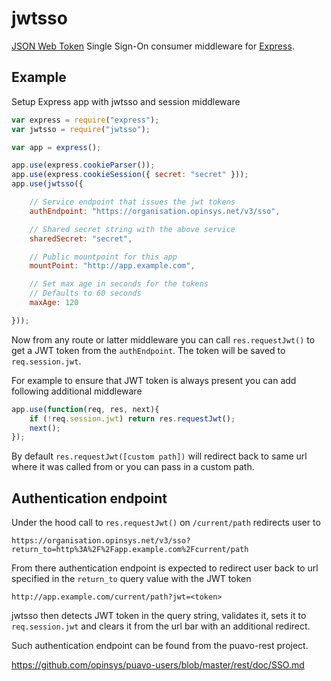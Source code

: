 # jwtsso

[JSON Web Token][jwt] Single Sign-On consumer middleware for [Express][].

## Example

Setup Express app with jwtsso and session middleware

```javascript
var express = require("express");
var jwtsso = require("jwtsso");

var app = express();

app.use(express.cookieParser());
app.use(express.cookieSession({ secret: "secret" }));
app.use(jwtsso({

    // Service endpoint that issues the jwt tokens
    authEndpoint: "https://organisation.opinsys.net/v3/sso",

    // Shared secret string with the above service
    sharedSecret: "secret",

    // Public mountpoint for this app
    mountPoint: "http://app.example.com",

    // Set max age in seconds for the tokens
    // Defaults to 60 seconds
    maxAge: 120

}));
```

Now from any route or latter middleware you can call `res.requestJwt()` to get
a JWT token from the `authEndpoint`. The token will be saved to
`req.session.jwt`.

For example to ensure that JWT token is always present you can add following
additional middleware

```javascript
app.use(function(req, res, next){
    if (!req.session.jwt) return res.requestJwt();
    next();
});
```

By default `res.requestJwt([custom path])` will redirect back to same url where
it was called from or you can pass in a custom path.

## Authentication endpoint

Under the hood call to `res.requestJwt()` on `/current/path` redirects user to

    https://organisation.opinsys.net/v3/sso?return_to=http%3A%2F%2Fapp.example.com%2Fcurrent/path

From there authentication endpoint is expected to redirect user back to url
specified in the `return_to` query value with the JWT token

    http://app.example.com/current/path?jwt=<token>

jwtsso then detects JWT token in the query string, validates it, sets it to
`req.session.jwt` and clears it from the url bar with an additional redirect.

Such authentication endpoint can be found from the puavo-rest project.

<https://github.com/opinsys/puavo-users/blob/master/rest/doc/SSO.md>


[Express]: http://expressjs.com/
[jwt]: http://tools.ietf.org/html/draft-jones-json-web-token

